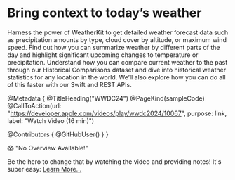 # Bring context to today’s weather

Harness the power of WeatherKit to get detailed weather forecast data such as precipitation amounts by type, cloud cover by altitude, or maximum wind speed. Find out how you can summarize weather by different parts of the day and highlight significant upcoming changes to temperature or precipitation. Understand how you can compare current weather to the past through our Historical Comparisons dataset and dive into historical weather statistics for any location in the world. We’ll also explore how you can do all of this faster with our Swift and REST APIs.

@Metadata {
   @TitleHeading("WWDC24")
   @PageKind(sampleCode)
   @CallToAction(url: "https://developer.apple.com/videos/play/wwdc2024/10067", purpose: link, label: "Watch Video (16 min)")

   @Contributors {
      @GitHubUser(<replace this with your GitHub handle>)
   }
}

😱 "No Overview Available!"

Be the hero to change that by watching the video and providing notes! It's super easy:
 [Learn More…](https://wwdcnotes.com/documentation/wwdcnotes/contributing)

